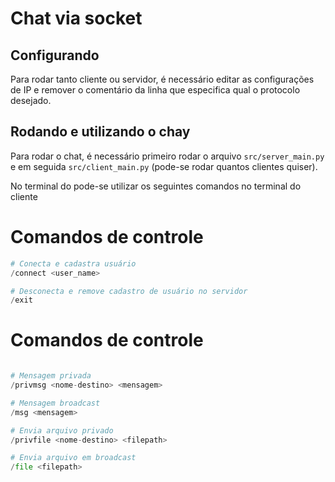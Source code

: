 # Chat via socket

## Configurando
Para rodar tanto cliente ou servidor, é necessário editar as configurações de IP e remover o comentário da linha que especifica qual o protocolo desejado.

## Rodando e utilizando o chay

Para rodar o chat, é necessário primeiro rodar o arquivo `src/server_main.py` e em seguida `src/client_main.py` (pode-se rodar quantos clientes quiser).


No terminal do pode-se utilizar os seguintes comandos no terminal do cliente<br/> 
# Comandos de controle

```python
# Conecta e cadastra usuário
/connect <user_name>

# Desconecta e remove cadastro de usuário no servidor
/exit
```

# Comandos de controle

```python  

# Mensagem privada
/privmsg <nome-destino> <mensagem>

# Mensagem broadcast 
/msg <mensagem> 

# Envia arquivo privado
/privfile <nome-destino> <filepath>

# Envia arquivo em broadcast
/file <filepath>
```
